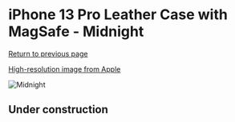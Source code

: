 # iPhone 13 Pro Leather Case with MagSafe - Midnight

[Return to previous page](/iphone_13)

[High-resolution image from Apple](https://store.storeimages.cdn-apple.com/8756/as-images.apple.com/is/MM1H3?wid=4500&hei=4500&fmt=png)

<div style="width: 500px"><img src="/everyphone/MM1H3.png" alt="Midnight"></div>

## Under construction
